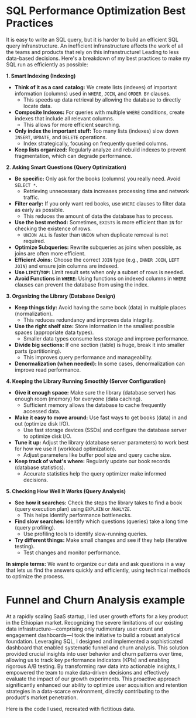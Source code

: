 # SQL Performance Optimization Best Practices

It is easy to write an SQL query, but it is harder to build an efficient SQL query infranstructure. An inefficient infranstructure affects the work of all the teams and products that rely on this infranstructure! Leading to less data-based decisions. Here's a breakdown of my best practices to make my SQL run as efficiently as possible:

**1. Smart Indexing (Indexing)**

* **Think of it as a card catalog:** We create lists (indexes) of important information (columns) used in `WHERE`, `JOIN`, and `ORDER BY` clauses.
    * This speeds up data retrieval by allowing the database to directly locate data.
* **Composite Indexes:** For queries with multiple `WHERE` conditions, create indexes that include all relevant columns.
    * This allows for more efficient searching.
* **Only index the important stuff:** Too many lists (indexes) slow down `INSERT`, `UPDATE`, and `DELETE` operations.
    * Index strategically, focusing on frequently queried columns.
* **Keep lists organized:** Regularly analyze and rebuild indexes to prevent fragmentation, which can degrade performance.

**2. Asking Smart Questions (Query Optimization)**

* **Be specific:** Only ask for the books (columns) you really need. Avoid `SELECT *`.
    * Retrieving unnecessary data increases processing time and network traffic.
* **Filter early:** If you only want red books, use `WHERE` clauses to filter data as early as possible.
    * This reduces the amount of data the database has to process.
* **Use the best method:** Sometimes, `EXISTS` is more efficient than `IN` for checking the existence of rows.
    * `UNION ALL` is faster than `UNION` when duplicate removal is not required.
* **Optimize Subqueries:** Rewrite subqueries as joins when possible, as joins are often more efficient.
* **Efficient Joins:** Choose the correct `JOIN` type (e.g., `INNER JOIN`, `LEFT JOIN`) and ensure join columns are indexed.
* **Use `LIMIT`/`TOP`:** Limit result sets when only a subset of rows is needed.
* **Avoid Functions in `WHERE`:** Using functions on indexed columns in `WHERE` clauses can prevent the database from using the index.

**3. Organizing the Library (Database Design)**

* **Keep things tidy:** Avoid having the same book (data) in multiple places (normalization).
    * This reduces redundancy and improves data integrity.
* **Use the right shelf size:** Store information in the smallest possible spaces (appropriate data types).
    * Smaller data types consume less storage and improve performance.
* **Divide big sections:** If one section (table) is huge, break it into smaller parts (partitioning).
    * This improves query performance and manageability.
* **Denormalization (when needed):** In some cases, denormalization can improve read performance.

**4. Keeping the Library Running Smoothly (Server Configuration)**

* **Give it enough space:** Make sure the library (database server) has enough room (memory) for everyone (data caching).
    * Sufficient memory allows the database to cache frequently accessed data.
* **Make it easy to move around:** Use fast ways to get books (data) in and out (optimize disk I/O).
    * Use fast storage devices (SSDs) and configure the database server to optimize disk I/O.
* **Tune it up:** Adjust the library (database server parameters) to work best for how we use it (workload optimization).
    * Adjust parameters like buffer pool size and query cache size.
* **Keep track of what's where:** Regularly update our book records (database statistics).
    * Accurate statistics help the query optimizer make informed decisions.

**5. Checking How Well It Works (Query Analysis)**

* **See how it searches:** Check the steps the library takes to find a book (query execution plan) using `EXPLAIN` or `ANALYZE`.
    * This helps identify performance bottlenecks.
* **Find slow searches:** Identify which questions (queries) take a long time (query profiling).
    * Use profiling tools to identify slow-running queries.
* **Try different things:** Make small changes and see if they help (iterative testing).
    * Test changes and monitor performance.

**In simple terms:** We want to organize our data and ask questions in a way that lets us find the answers quickly and efficiently, using technical methods to optimize the process.

# Funnel and Churn Analysis example
At a rapidly scaling SaaS startup, I led user growth efforts for a key product in the Ethiopian market. Recognizing the severe limitations of our existing data infrastructure—comprising only rudimentary user count and engagement dashboards—I took the initiative to build a robust analytical foundation. Leveraging SQL, I designed and implemented a sophisticated dashboard that enabled systematic funnel and churn analysis. This solution provided crucial insights into user behavior and churn patterns over time, allowing us to track key performance indicators (KPIs) and enabling rigorous A/B testing. By transforming raw data into actionable insights, I empowered the team to make data-driven decisions and effectively evaluate the impact of our growth experiments. This proactive approach significantly enhanced our ability to optimize user acquisition and retention strategies in a data-scarce environment, directly contributing to the product's market penetration.

Here is the code I used, recreated with fictitious data. 
